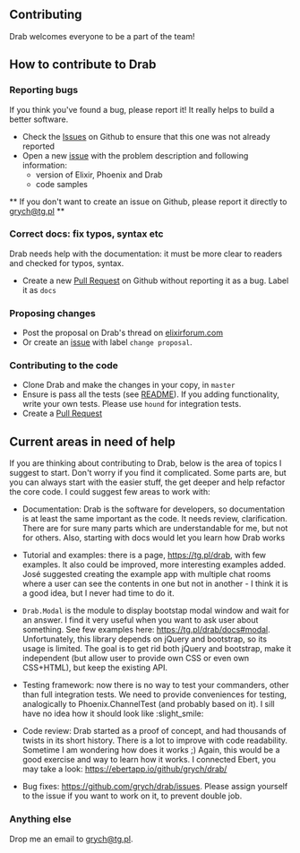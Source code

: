 ## Contributing
Drab welcomes everyone to be a part of the team!

## How to contribute to Drab

### Reporting bugs
If you think you've found a bug, please report it! It really helps to build a better software.

* Check the [Issues](https://github.com/grych/drab/issues) on Github to ensure that this one was not already reported
* Open a new [issue](https://github.com/grych/drab/issues) with the problem description and following information:
    - version of Elixir, Phoenix and Drab
    - code samples

** If you don't want to create an issue on Github, please report it directly to <grych@tg.pl> **

### Correct docs: fix typos, syntax etc
Drab needs help with the documentation: it must be more clear to readers and checked for typos, syntax.

* Create a new [Pull Request](https://github.com/grych/drab/pulls) on Github without reporting it as a bug. Label it as `docs`

### Proposing changes
* Post the proposal on Drab's thread on [elixirforum.com](https://elixirforum.com/t/drab-phoenix-library-for-server-side-dom-access/3277)
* Or create an [issue](https://github.com/grych/drab/issues) with label `change proposal`.

### Contributing to the code
* Clone Drab and make the changes in your copy, in `master`
* Ensure is pass all the tests (see [README](https://github.com/grych/drab/blob/master/README.md#tests)). If you adding functionality, write your own tests. Please use `hound` for integration tests.
* Create a [Pull Request](https://github.com/grych/drab/pulls)


## Current areas in need of help
If you are thinking about contributing to Drab, below is the area of topics I suggest to start.
Don't worry if you find it complicated. Some parts are, but you can always start with the easier stuff, the get deeper and help refactor the core code. I could suggest few areas to work with:

* Documentation: Drab is the software for developers, so documentation is at least the same important as the code. It needs review, clarification. There are for sure many parts which are understandable for me, but not for others. Also, starting with docs would let you learn how Drab works

* Tutorial and examples: there is a page, https://tg.pl/drab, with few examples. It also could be improved, more interesting examples added. José suggested creating the example app with multiple chat rooms where a user can see the contents in one but not in another - I think it is a good idea, but I never had time to do it.

* `Drab.Modal` is the module to display bootstap modal window and wait for an answer. I find it very useful when you want to ask user about something. See few examples here: https://tg.pl/drab/docs#modal. 
Unfortunately, this library depends on jQuery and bootstrap, so its usage is limited. The goal is to get rid both jQuery and bootstrap, make it independent (but allow user to provide own CSS or even own CSS+HTML), but keep the existing API.

* Testing framework: now there is no way to test your commanders, other than full integration tests. We need to provide conveniences for testing, analogically to Phoenix.ChannelTest (and probably based on it). I sill have no idea how it should look like :slight_smile:

* Code review: Drab started as a proof of concept, and had thousands of twists in its short history. There is a lot to improve with code readability. Sometime I am wondering how does it works ;) Again, this would be a good exercise and way to learn how it works. I connected Ebert, you may take a look: https://ebertapp.io/github/grych/drab/

* Bug fixes: https://github.com/grych/drab/issues. Please assign yourself to the issue if you want to work on it, to prevent double job.

### Anything else
Drop me an email to <grych@tg.pl>.
